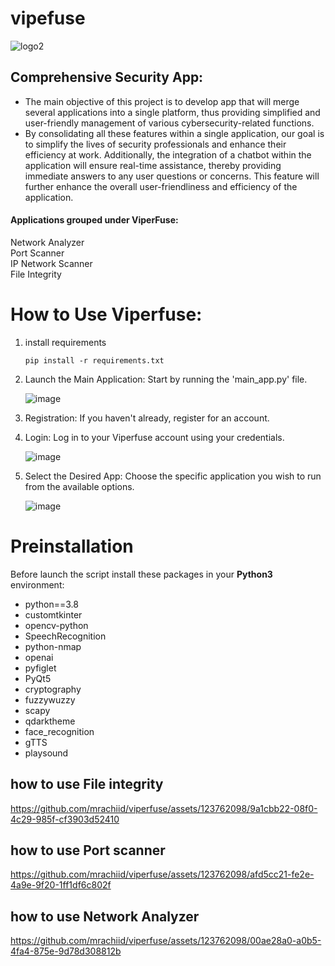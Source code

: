 # vipefuse
![logo2](https://github.com/mrachiid/viperfuse/assets/123762098/05511107-9f30-4a98-a362-11a27018d0ca)

## Comprehensive Security App:

- The main objective of this project is to develop app that will merge several applications into a single platform, thus providing simplified and user-friendly management of various cybersecurity-related functions.
- By consolidating all these features within a single application, our goal is to simplify the lives of security professionals and enhance their efficiency at work. Additionally, the integration of a chatbot within the application will ensure real-time assistance, thereby providing immediate answers to any user questions or concerns. This feature will further enhance the overall user-friendliness and efficiency of the application.

#### Applications grouped under ViperFuse:
Network Analyzer <br/>
Port Scanner <br/>
IP Network Scanner<br/>
File Integrity<br/>

# How to Use Viperfuse:
1. install requirements
   
   ```
   pip install -r requirements.txt
   ```
2. Launch the Main Application: Start by running the 'main_app.py' file.
   
    ![image](https://github.com/mrachiid/viperfuse/assets/123762098/91d9aaf9-1471-40c5-a853-59acd103d4f4)

3. Registration: If you haven't already, register for an account.
4. Login: Log in to your Viperfuse account using your credentials.

   ![image](https://github.com/mrachiid/viperfuse/assets/123762098/0cf62d38-b7e8-4e61-852f-70f5c3d21650)

5. Select the Desired App: Choose the specific application you wish to run from the available options.

   ![image](https://github.com/mrachiid/viperfuse/assets/123762098/2efe5b5b-c82c-4521-b271-28f081dc441e)


# Preinstallation
Before launch the script install these packages in your **Python3** environment:
- python==3.8
- customtkinter
- opencv-python
- SpeechRecognition
- python-nmap
- openai
- pyfiglet
- PyQt5
- cryptography
- fuzzywuzzy
- scapy
- qdarktheme
- face_recognition
- gTTS
- playsound


## how to use File integrity 
https://github.com/mrachiid/viperfuse/assets/123762098/9a1cbb22-08f0-4c29-985f-cf3903d52410

## how to use Port scanner 

https://github.com/mrachiid/viperfuse/assets/123762098/afd5cc21-fe2e-4a9e-9f20-1ff1df6c802f

## how to use Network Analyzer 
https://github.com/mrachiid/viperfuse/assets/123762098/00ae28a0-a0b5-4fa4-875e-9d78d308812b













